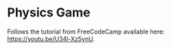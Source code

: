 # Physics Game

Follows the tutorial from FreeCodeCamp available here: https://youtu.be/U34l-Xz5ynU.
